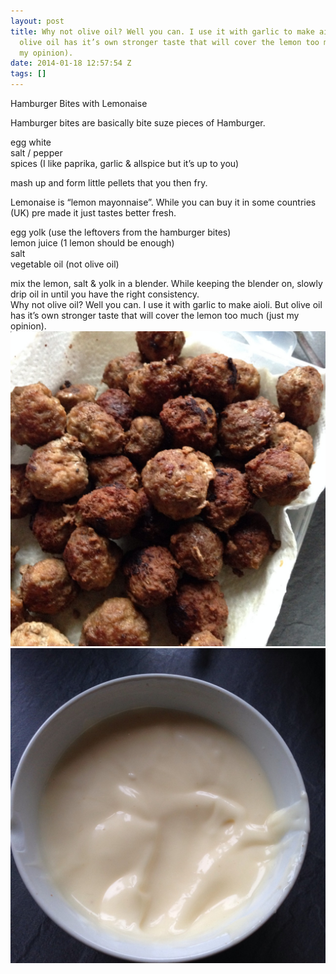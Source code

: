 ```yaml
---
layout: post
title: Why not olive oil? Well you can. I use it with garlic to make aioli. But
  olive oil has it’s own stronger taste that will cover the lemon too much (just
  my opinion).
date: 2014-01-18 12:57:54 Z
tags: []
---
```

Hamburger Bites with Lemonaise

Hamburger bites are basically bite suze pieces of Hamburger.

egg white  
salt / pepper  
spices (I like paprika, garlic & allspice but it’s up to you)

mash up and form little pellets that you then fry.

Lemonaise is “lemon mayonnaise”. While you can buy it in some countries (UK) pre made it just tastes better fresh.

egg yolk (use the leftovers from the hamburger bites)  
lemon juice (1 lemon should be enough)  
salt  
vegetable oil (not olive oil)

mix the lemon, salt & yolk in a blender. While keeping the blender on, slowly drip oil in until you have the right consistency.  
Why not olive oil? Well you can. I use it with garlic to make aioli. But olive oil has it’s own stronger taste that will cover the lemon too much (just my opinion).
![](/media/2014/01/73712289719_0.jpg)
![](/media/2014/01/73712289719_1.jpg)
